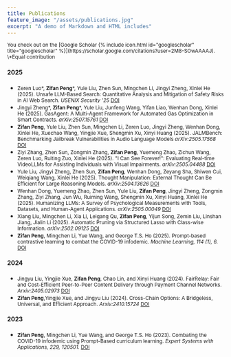 ```yaml
---
title: Publications
feature_image: "/assets/publications.jpg"
excerpt: "A demo of Markdown and HTML includes"
---
```


<small>
You check out on the [Google Scholar {% include icon.html id="googlescholar" title="googlescholar" %}](https://scholar.google.com/citations?user=2M8-SOwAAAAJ).
</small>

<small>
\*Equal contribution
</small>

#### 2025
- <small>Zeren Luo\*, **Zifan Peng**\*, Yule Liu, Zhen Sun, Mingchen Li, Jingyi Zheng, Xinlei He (2025). Unsafe LLM-Based Search: Quantitative Analysis and Mitigation of Safety Risks in AI Web Search. *USENIX Security '25* [DOI](https://arxiv.org/abs/2502.04951)</small>
- <small>Jingyi Zheng\*, **Zifan Peng**\*, Yule Liu, Junfeng Wang, Yifan Liao, Wenhan Dong, Xinlei He (2025). GasAgent: A Multi-Agent Framework for Automated Gas Optimization in Smart Contracts. *arXiv:2507.15761* [DOI](https://arxiv.org/abs/2507.15761)</small>
- <small>**Zifan Peng**, Yule Liu, Zhen Sun, Mingchen Li, Zeren Luo, Jingyi Zheng, Wenhan Dong, Xinlei He, Xuechao Wang, Yingjie Xue, Shengmin Xu, Xinyi Huang (2025). JALMBench: Benchmarking Jailbreak Vulnerabilities in Audio Language Models *arXiv:2505.17568* [DOI](https://www.arxiv.org/abs/2505.17568)</small>
- <small>Ziyi Zhang, Zhen Sun, Zongmin Zhang, **Zifan Peng**, Yuemeng Zhao, Zichun Wang, Zeren Luo, Ruiting Zuo, Xinlei He (2025). "I Can See Forever!": Evaluating Real-time VideoLLMs for Assisting Individuals with Visual Impairments. *arXiv:2505.04488* [DOI](https://arxiv.org/abs/2505.04488)</small>
- <small>Yule Liu, Jingyi Zheng, Zhen Sun, **Zifan Peng**, Wenhan Dong, Zeyang Sha, Shiwen Cui, Weiqiang Wang, Xinlei He (2025). Thought Manipulation: External Thought Can Be Efficient for Large Reasoning Models. *arXiv:2504.13626* [DOI](https://arxiv.org/abs/2504.13626)</small>
- <small>Wenhan Dong, Yuemeng Zhao, Zhen Sun, Yule Liu, **Zifan Peng**, Jingyi Zheng, Zongmin Zhang, Ziyi Zhang, Jun Wu, Ruiming Wang, Shengmin Xu, Xinyi Huang, Xinlei He (2025). Humanizing LLMs: A Survey of Psychological Measurements with Tools, Datasets, and Human-Agent Applications. *arXiv:2505.00049* [DOI](https://arxiv.org/abs/2505.00049)</small>
- <small>Xiang Liu, Mingchen Li, Xia Li, Leigang Qu, **Zifan Peng**, Yijun Song, Zemin Liu, Linshan Jiang, Jialin Li (2025). Automatic Pruning via Structured Lasso with Class-wise Information. *arXiv:2502.09125* [DOI](https://arxiv.org/abs/2502.09125)</small>
- <small>**Zifan Peng**, Mingchen Li, Yue Wang, and George T.S. Ho (2025). Prompt-based contrastive learning to combat the COVID-19 infodemic. *Machine Learning, 114 (1), 6.* [DOI](https://doi.org/10.1007/s10994-024-06731-8)</small>

#### 2024

- <small>Jingyu Liu, Yingjie Xue, **Zifan Peng**, Chao Lin, and Xinyi Huang (2024). FairRelay: Fair and Cost-Efficient Peer-to-Peer Content Delivery through Payment Channel Networks. *Arxiv:2405.02973* [DOI](https://link.springer.com/article/10.1007/s10994-024-06731-8)</small>
- <small>**Zifan Peng**,Yingjie Xue, and Jingyu Liu (2024). Cross-Chain Options: A Bridgeless, Universal, and Efficient Approach. *Arxiv:2410.15724* [DOI](https://arxiv.org/abs/2410.15724)</small>


#### 2023

- <small>**Zifan Peng**, Mingchen Li, Yue Wang, and George T.S. Ho (2023). Combating the COVID-19 infodemic using Prompt-Based curriculum learning. *Expert Systems with Applications, 229, 120501.* [DOI](https://doi.org/10.1016/j.eswa.2023.120501)</small>